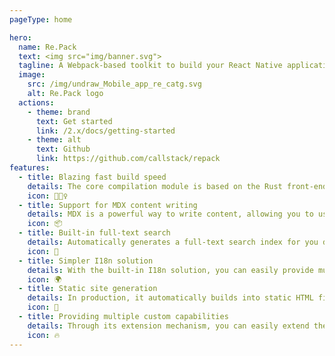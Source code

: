 ```yaml
---
pageType: home

hero:
  name: Re.Pack
  text: <img src="img/banner.svg">
  tagline: A Webpack-based toolkit to build your React Native application with full support of Webpack ecosystem.
  image:
    src: /img/undraw_Mobile_app_re_catg.svg
    alt: Re.Pack logo
  actions:
    - theme: brand
      text: Get started
      link: /2.x/docs/getting-started
    - theme: alt
      text: Github
      link: https://github.com/callstack/repack
features:
  - title: Blazing fast build speed
    details: The core compilation module is based on the Rust front-end toolchain, providing a more ultimate development experience.
    icon: 🏃🏻‍♀️
  - title: Support for MDX content writing
    details: MDX is a powerful way to write content, allowing you to use React components in Markdown.
    icon: 📦
  - title: Built-in full-text search
    details: Automatically generates a full-text search index for you during construction, providing out-of-the-box full-text search capabilities.
    icon: 🎨
  - title: Simpler I18n solution
    details: With the built-in I18n solution, you can easily provide multi-language support for documents or components.
    icon: 🌍
  - title: Static site generation
    details: In production, it automatically builds into static HTML files, which can be easily deployed anywhere.
    icon: 🌈
  - title: Providing multiple custom capabilities
    details: Through its extension mechanism, you can easily extend theme UI and build process.
    icon: 🔥
---
```

